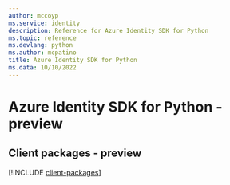 ```yaml
---
author: mccoyp
ms.service: identity
description: Reference for Azure Identity SDK for Python
ms.topic: reference
ms.devlang: python
ms.author: mcpatino
title: Azure Identity SDK for Python
ms.data: 10/10/2022
---
```

# Azure Identity SDK for Python - preview

## Client packages - preview
[!INCLUDE [client-packages](identity-client-index.md)]